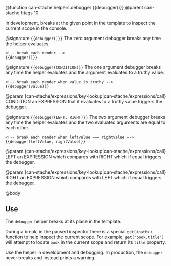 @function can-stache.helpers.debugger {{debugger()}}
@parent can-stache.htags 10

In development, breaks at the given point in the template to inspect the current scope in the console.

@signature `{{debugger()}}`
The zero argument debugger breaks any time the helper evaluates.

```
<!-- break each render -->
{{debugger()}}
```

@signature `{{debugger(CONDITION)}}`
The one argument debugger breaks any time the helper evaluates and the argument evaluates to a truthy value.

```
<!-- break each render when value is truthy -->
{{debugger(value)}}
```

@param {can-stache/expressions/key-lookup|can-stache/expressions/call} CONDITION an EXPRESSION that if evaluates to a truthy value triggers the debugger.

@signature `{{debugger(LEFT, RIGHT)}}`
The two argument debugger breaks any time the helper evaluates and the two evaluated arguments are equal to each other.

```
<!-- break each render when leftValue === rightValue -->
{{debugger(leftValue, rightValue)}}
```

@param {can-stache/expressions/key-lookup|can-stache/expressions/call} LEFT an EXPRESSION which compares with RIGHT which if equal triggers the debugger.

@param {can-stache/expressions/key-lookup|can-stache/expressions/call} RIGHT an EXPRESSION which compares with LEFT which if equal triggers the debugger.

@body

## Use

The `debugger` helper breaks at its place in the template.

During a break, in the paused inspector there is a special `get(<path>)` function to help inspect the current scope. For example, `get("book.title")` will attempt to locate `book` in the current scope and return its `title` property.

Use the helper in development and debugging.
In production, the `debugger` never breaks and instead prints a warning.
